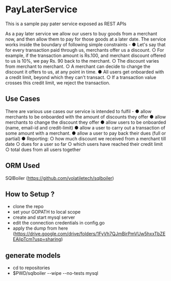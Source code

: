 # PayLaterService

This is a sample pay pater service exposed as REST APIs

As a pay later service we allow our users to buy goods from a merchant now, and then allow
them to pay for those goods at a later date.
The service works inside the boundary of following simple constraints -
● Let's say that for every transaction paid through us, merchants offer us a discount.
○ For example, if the transaction amount is Rs.100, and merchant discount offered
to us is 10%, we pay Rs. 90 back to the merchant.
○ The discount varies from merchant to merchant.
○ A merchant can decide to change the discount it offers to us, at any point in time.
● All users get onboarded with a credit limit, beyond which they can't transact.
○ If a transaction value crosses this credit limit, we reject the transaction.



## Use Cases
There are various use cases our service is intended to fulfil -
● allow merchants to be onboarded with the amount of discounts they offer
● allow merchants to change the discount they offer
● allow users to be onboarded (name, email-id and credit-limit)
● allow a user to carry out a transaction of some amount with a merchant.
● allow a user to pay back their dues (full or partial)
● Reporting:
○ how much discount we received from a merchant till date
○ dues for a user so far
○ which users have reached their credit limit
○ total dues from all users together


## ORM Used
SQlBoiler (https://github.com/volatiletech/sqlboiler)

## How to Setup ?
- clone the repo
- set your GOPATH to local scope
- create and start mysql server
- edit the connection credentials in config.go
- apply the dump from here (https://drive.google.com/drive/folders/1FyVh7QJmBirPmVUw5hxxTbZEEAlipTcm?usp=sharing)



## generate models
- cd to repositories
- $PWD/sqlboiler --wipe --no-tests mysql
